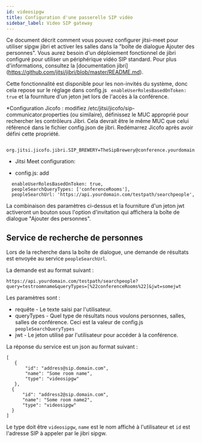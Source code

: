 ```yaml
---
id: videosipgw
title: Configuration d'une passerelle SIP vidéo
sidebar_label: Video SIP gateway
---
```


Ce document décrit comment vous pouvez configurer jitsi-meet pour utiliser sipgw jibri et activer les salles dans la "boîte de dialogue Ajouter des personnes". Vous aurez besoin d'un déploiement fonctionnel de jibri configuré pour utiliser un périphérique vidéo SIP standard. Pour plus d'informations, consultez la [documentation jibri] (https://github.com/jitsi/jibri/blob/master/README.md).

Cette fonctionnalité est disponible pour les non-invités du système, donc cela repose sur le réglage dans config.js `` enableUserRolesBasedOnToken: true`` et la fourniture d'un jeton jwt lors de l'accès à la conférence.

*Configuration Jicofo :
modifiez /etc/jitsi/jicofo/sip-communicator.properties (ou similaire), définissez le MUC approprié pour rechercher les contrôleurs Jibri. Cela devrait être le même MUC que celui référencé dans le fichier config.json de jibri. Redémarrez Jicofo après avoir défini cette propriété.

```
  org.jitsi.jicofo.jibri.SIP_BREWERY=TheSipBrewery@conference.yourdomain.com
 ```

* Jitsi Meet configuration:
 - config.js: add 
```
  enableUserRolesBasedOnToken: true,
  peopleSearchQueryTypes: ['conferenceRooms'],
  peopleSearchUrl: 'https://api.yourdomain.com/testpath/searchpeople',
```

La combinaison des paramètres ci-dessus et la fourniture d'un jeton jwt activeront un bouton sous l'option d'invitation qui affichera la boîte de dialogue "Ajouter des personnes".

## Service de recherche de personnes

Lors de la recherche dans la boîte de dialogue, une demande de résultats est envoyée au service `peopleSearchUrl`.

La demande est au format suivant :
```
https://api.yourdomain.com/testpath/searchpeople?query=testroomname&queryTypes=[%22conferenceRooms%22]&jwt=somejwt
```
Les paramètres sont :
 - requête - Le texte saisi par l'utilisateur.
 - queryTypes - Quel type de résultats nous voulons personnes, salles, salles de conférence. Ceci est la valeur de config.js `peopleSearchQueryTypes`
 - jwt - Le jeton utilisé par l'utilisateur pour accéder à la conférence.

La réponse du service est un json au format suivant :
```
[
   {
       "id": "address@sip.domain.com",
       "name": "Some room name",
       "type": "videosipgw"
   },
  {
      "id": "address2@sip.domain.com",
      "name": "Some room name2",
      "type": "videosipgw"
  }
]
```
Le type doit être `videosipgw`, `name` est le nom affiché à l'utilisateur et `id` est l'adresse SIP à appeler par le jibri sipgw.
